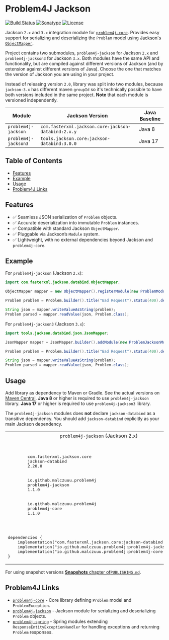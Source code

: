 # Problem4J Jackson

[![Build Status](https://github.com/malczuuu/problem4j-jackson/actions/workflows/gradle-build.yml/badge.svg)](https://github.com/malczuuu/problem4j-jackson/actions/workflows/gradle-build.yml)
[![Sonatype](https://img.shields.io/maven-central/v/io.github.malczuuu.problem4j/problem4j-jackson)](https://central.sonatype.com/artifact/io.github.malczuuu.problem4j/problem4j-jackson)
[![License](https://img.shields.io/github/license/malczuuu/problem4j-jackson)](https://github.com/malczuuu/problem4j-jackson/blob/main/LICENSE)

Jackson `2.x` and `3.x` integration module for [`problem4j-core`][problem4j-core]. Provides easy support for serializing
and deserializing the `Problem` model using [Jackson's `ObjectMapper`][jackson].

Project contains two submodules, `problem4j-jackson` for Jackson `2.x` and `problem4j-jackson3` for Jackson `3.x`. Both
modules have the same API and functionality, but are compiled against different versions of Jackson (and by extension
against different versions of Java). Choose the one that matches the version of Jackson you are using in your project.

Instead of releasing version `2.0`, library was split into two modules, because `jackson-3.x` has different maven
`groupId` so it's technically possible to have both versions included in the same project. **Note** that each module is
versioned independently.

| Module               | Jackson Version                                     | Java Baseline |
|----------------------|-----------------------------------------------------|---------------|
| `problem4j-jackson`  | `com.fasterxml.jackson.core:jackson-databind:2.x.y` | Java 8        |
| `problem4j-jackson3` | `tools.jackson.core:jackson-databind:3.0.0`         | Java 17       |

## Table of Contents

- [Features](#features)
- [Example](#example)
- [Usage](#usage)
- [Problem4J Links](#problem4j-links)

## Features

- ✅ Seamless JSON serialization of `Problem` objects.
- ✅ Accurate deserialization into immutable `Problem` instances.
- ✅ Compatible with standard Jackson `ObjectMapper`.
- ✅ Pluggable via Jackson’s `Module` system.
- ✅ Lightweight, with no external dependencies beyond Jackson and `problem4j-core`.

## Example

For `problem4j-jackson` (Jackson `2.x`):

```java
import com.fasterxml.jackson.databind.ObjectMapper;

ObjectMapper mapper = new ObjectMapper().registerModule(new ProblemModule());

Problem problem = Problem.builder().title("Bad Request").status(400).detail("not a valid json").build();

String json = mapper.writeValueAsString(problem);
Problem parsed = mapper.readValue(json, Problem.class);
```

For `problem4j-jackson3` (Jackson `3.x`):

```java
import tools.jackson.databind.json.JsonMapper;

JsonMapper mapper = JsonMapper.builder().addModule(new ProblemJacksonModule()).build();

Problem problem = Problem.builder().title("Bad Request").status(400).detail("not a valid json").build();

String json = mapper.writeValueAsString(problem);
Problem parsed = mapper.readValue(json, Problem.class);
```

## Usage

Add library as dependency to Maven or Gradle. See the actual versions on [Maven Central][maven-central]. **Java 8** or
higher is required to use `problem4j-jackson` library. **Java 17** or higher is required to use `problem4j-jackson3`
library.

The `problem4j-jackson` modules does **not** declare `jackson-databind` as a transitive dependency. You should add
`jackson-databind` explicitly as your main Jackson dependency.

<table>
<tr>
<td align="center"><code>problem4j-jackson</code> (Jackson 2.x)</td>
<td align="center"><code>problem4j-jackson3</code> (Jackson 3.x)</td>
</tr>
<tr>
<td><pre lang="xml">
<dependencies>
    <dependency>
        <groupId>com.fasterxml.jackson.core</groupId>
        <artifactId>jackson-databind</artifactId>
        <version>2.20.0</version>
    </dependency>
    <dependency>
        <groupId>io.github.malczuuu.problem4j</groupId>
        <artifactId>problem4j-jackson</artifactId>
        <version>1.1.0</version>
    </dependency>
    <dependency>
        <groupId>io.github.malczuuu.problem4j</groupId>
        <artifactId>problem4j-core</artifactId>
        <version>1.1.0</version>
    </dependency>
</dependencies>
</pre></td>
<td><pre lang="xml">
<dependencies>
    <dependency>
        <groupId>tools.jackson.core</groupId>
        <artifactId>jackson-databind</artifactId>
        <version>3.0.0</version>
    </dependency>
    <dependency>
        <groupId>io.github.malczuuu.problem4j</groupId>
        <artifactId>problem4j-jackson3</artifactId>
        <version>1.0.0</version>
    </dependency>
    <dependency>
        <groupId>io.github.malczuuu.problem4j</groupId>
        <artifactId>problem4j-core</artifactId>
        <version>1.1.0</version>
    </dependency>
</dependencies>
</pre></td>
</tr>
<tr>
<td><pre lang="kotlin">
dependencies {
    implementation("com.fasterxml.jackson.core:jackson-databind:2.20.0")
    implementation("io.github.malczuuu.problem4j:problem4j-jackson:1.1.0")
    implementation("io.github.malczuuu.problem4j:problem4j-core:1.1.0")
}
</pre></td>
<td><pre lang="kotlin">
dependencies {
    implementation("tools.jackson.core:jackson-databind:3.0.0")
    implementation("io.github.malczuuu.problem4j:problem4j-jackson3:1.1.0")
    implementation("io.github.malczuuu.problem4j:problem4j-core:1.1.0")
}
</pre></td>
</tr>
</table>

For using snapshot versions [**Snapshots** chapter of`PUBLISHING.md`](PUBLISHING.md#snapshots).

## Problem4J Links

- [`problem4j-core`][problem4j-core] - Core library defining `Problem` model and `ProblemException`.
- [`problem4j-jackson`][problem4j-jackson] - Jackson module for serializing and deserializing `Problem` objects.
- [`problem4j-spring`][problem4j-spring] - Spring modules extending `ResponseEntityExceptionHandler` for handling
  exceptions and returning `Problem` responses.

[jackson]: https://github.com/FasterXML/jackson

[maven-central]: https://central.sonatype.com/artifact/io.github.malczuuu.problem4j/problem4j-jackson

[problem4j-core]: https://github.com/malczuuu/problem4j-core

[problem4j-jackson]: https://github.com/malczuuu/problem4j-jackson

[problem4j-spring]: https://github.com/malczuuu/problem4j-spring
